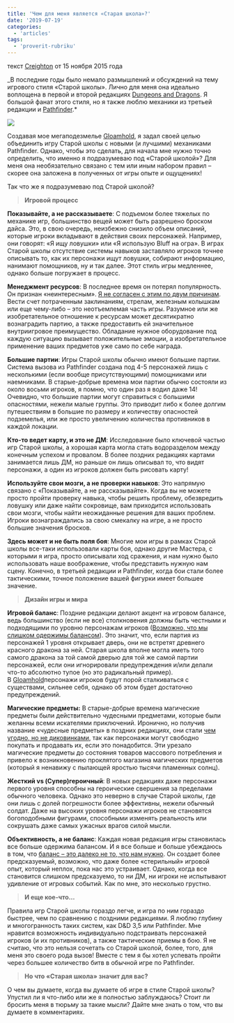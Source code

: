 ```yaml
---
title: 'Чем для меня является «Старая школа»?'
date: '2019-07-19'
categories:
  - 'articles'
tags:
  - 'proverit-rubriku'
---
```


текст [Creighton](https://vk.com/away.php?to=http://www.creightonbroadhurst.com/author/creighton/&cc_key=) от 15 ноября 2015 года

_В последние годы было немало размышлений и обсуждений на тему игрового стиля «Старой школы». Лично для меня она идеально воплощена в первой и второй редакциях [Dungeons and Dragons](https://vk.com/away.php?to=http%3A%2F%2Fen.wikipedia.org%2Fwiki%2FDungeons_%26*Dragons&cc_key=). Я большой фанат этого стиля, но я также люблю механики из третьей редакции и [Pathfinder](https://vk.com/away.php?to=http%3A%2F%2Fpaizo.com%2Fpathfinder&cc_key=).*

![](https://pp.userapi.com/c851520/v851520639/15ee36/zyEhTTrxN-M.jpg)

Создавая мое мегаподезмелье [Gloamhold](https://vk.com/away.php?to=http%3A%2F%2Fwww.creightonbroadhurst.com%2Fgloamhold%2F&cc_key=), я задал своей целью объединить игру Старой школы с новыми (и лучшими) механиками Pathfinder. Однако, чтобы это сделать, для начала мне нужно точно определить, что именно я подразумеваю под «Старой школой»? Для меня она необязательно связано с тем или иным набором правил – скорее она заложена в полученных от игры опыте и ощущениях!

Так что же я подразумеваю под Старой школой?

> **Игровой процесс**

**Показывайте, а не рассказываете**: С подъемом более тяжелых по механике игр, большинство вещей может быть разрешено броском дайса. Это, в свою очередь, неизбежно снизило объем описаний, которые игроки вкладывают в действия своих персонажей. Например, они говорят: «Я ищу ловушки» или «Я использую Bluff на огра». В играх Старой школы отсутствие системы навыков заставляло игроков точнее описывать то, как их персонажи ищут ловушки, собирают информацию, нанимают помощников, ну и так далее. Этот стиль игры медленнее, однако больше погружает в процесс.

**Менеджмент ресурсов**: В последнее время он потерял популярность. Он признан «неинтересным». [Я не согласен с этим по двум причинам](https://vk.com/away.php?to=http%3A%2F%2Fwww.creightonbroadhurst.com%2Fthe-two-reasons-i-love-resource-management%2F&cc_key=). Вести счет потраченным заклинаниям, стрелам, железным колышкам или еще чему-либо – это неотъемлемая часть игры. Разумное или же изобретательное отношение к ресурсам может десятикратно вознаградить партию, а также предоставить ей значительное внутриигровое преимущество. Обладание нужное оборудование под каждую ситуацию вызывает положительные эмоции, а изобретательное применение ваших предметов уже само по себе награда.

**Большие партии**: Игры Старой школы обычно имеют большие партии. Система вызова из Pathfinder создана под 4-5 персонажей лишь с несколькими (если вообще присутствующими) помощниками или наемниками. В старые-добрые времена мои партии обычно состояли из около восьми игроков, я помню, что один раз я водил даже 14! Очевидно, что большие партии могут справиться с большими опасностями, нежели малые группы. Это приводит либо к более долгим путешествиям в большие по размеру и количеству опасностей подземелья, или же просто увеличению количества противников в каждой локации.

**Кто-то ведет карту, и это не ДМ**: Исследование было ключевой частью игр Старой школы, а хорошая карта могла стать водоразделом между конечным успехом и провалом. В более поздних редакциях картами занимается лишь ДМ, но раньше он лишь описывал то, что видят персонажи, а один из игроков должен быть рисовать карту!

**Используйте свои мозги, а не проверки навыков**: Это напрямую связано с «Показывайте, а не рассказывайте». Когда вы не можете просто пройти проверку навыка, чтобы решить проблему, обезвредить ловушку или даже найти сокровище, вам приходится использовать свои мозги, чтобы найти неожиданные решения для ваших проблем. Игроки вознаграждались за свою смекалку на игре, а не просто большие значения бросков.

**Здесь может и не быть поля боя**: Многие мои игры в рамках Старой школы все-таки использовали карты боя, однако другие Мастера, с которыми я игра, просто описывали ход сражения, и нам нужно было использовать наше воображение, чтобы представить нужную нам сцену. Конечно, в третьей редакции и Pathfinder, когда бои стали более тактическими, точное положение вашей фигурки имеет большее значение.

> **Дизайн игры и мира**

**Игровой баланс**: Поздние редакции делают акцент на игровом балансе, ведь большинство (если не все) столкновения должны быть честными и подходящими по уровню персонажам игроков ([Возможно, что мы слишком одержимы балансом](https://vk.com/away.php?to=http%3A%2F%2Fwww.creightonbroadhurst.com%2Fgm-advice-are-we-too-obsessed-with-balance%2F&cc_key=)). Это значит, что, если партия из персонажей 1 уровня открывает дверь, они не встретят древнего красного дракона за ней. Старая школа вполне могла иметь того самого дракона за той самой дверью для той же самой партии персонажей, если они игнорировали предупреждения и/или делали что-то абсолютно тупое (но это радикальный пример). В [Gloamhold](https://vk.com/away.php?to=http%3A%2F%2Fwww.creightonbroadhurst.com%2Fgloamhold%2F&cc_key=)персонажи игроков будут порой сталкиваться с существами, сильнее себя, однако об этом будет достаточно предупреждений.

**Магические предметы:** В старые-добрые времена магические предметы были действительно чудесными предметами, которые были желанны всеми искателями приключений. Иронично, но получив название «чудесные предметы» в поздних редакциях, они стали [чем угодно, но не диковинками](https://vk.com/away.php?to=http%3A%2F%2Fwww.creightonbroadhurst.com%2Fgm-advice-putting-the-wonder-back-into-wondrous-items%2F&cc_key=), так как персонажи могут свободно покупать и продавать их, если это понадобится. Эти урезало магические предметы до состояния товаров массового потребления и привело к возникновению проклятого магазина магических предметов (который я ненавижу с пылающей яростью тысячи пламенных солнц).

**Жесткий vs (Супер)героичный**: В новых редакциях даже персонажи первого уровня способны на героические свершения за пределами обычного человека. Однако это неверно в случае Старой школы, где они лишь с долей погрешности более эффективны, нежели обычный солдат. Даже на высоких уровня персонажи игроков не становятся богоподобными фигурами, способными изменять реальность или сокрушать даже самых ужасных врагов силой мысли.

**Объективность, а не баланс**: Каждая новая редакция игры становилась все больше одержима балансом. И я все больше и больше убеждаюсь в том, что [баланс – это далеко не то, что нам нужно](https://vk.com/away.php?to=http%3A%2F%2Fwww.creightonbroadhurst.com%2Fgm-advice-are-we-too-obsessed-with-balance%2F&cc_key=). Он создает более предсказуемый, возможно, что даже более «стерильный» игровой опыт, который неплох, пока нас это устраивает. Однако, когда все становится слишком предсказуемо, то ни ДМ, ни игроки не испытывают удивление от игровых событий. Как по мне, это несколько грустно.

> **И еще кое-что…**

Правила игр Старой школы гораздо легче, и игра по ним гораздо быстрее, чем по сравнению с поздними редакциями. Я люблю глубину и многогранность таких систем, как D&D 3,5 или Pathfinder. Мне нравится возможность индивидуально подстраивать персонажей игроков (и их противников), а также тактические приемы в бою. Я не считаю, что это нельзя сочетать со Старой школой, более, того, для меня это своего рода вызов! Вместе с тем я бы хотел успевать пройти через большее количество битв в обычной игре по Pathfinder.

> **Но что «Старая школа» значит для вас?**

О чем вы думаете, когда вы думаете об игре в стиле Старой школы? Упустил ли я что-либо или же я полностью заблуждаюсь? Стоит ли бросить меня в тюрьму за такие мысли? Дайте мне знать о том, что вы думаете в комментариях.
